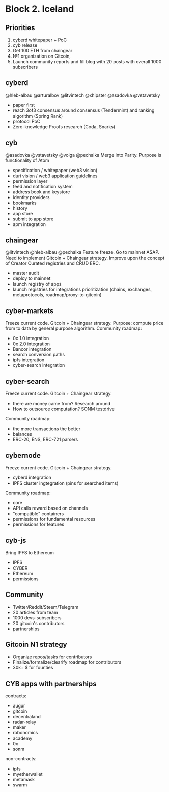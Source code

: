 # Block 2. Iceland

## Priorities
1. cyberd whitepaper + PoC
2. cyb release
3. Get 100 ETH from chaingear
4. №1 organization on Gitcoin,
5. Launch community reports and fill blog with 20 posts with overall 1000 subscribers

## cyberd
@hleb-albau @arturalbov @litvintech @xhipster @asadovka @vstavetsky
- paper first
- reach 3of3 consensus around consensus (Tendermint) and ranking algorithm (Spring Rank)
- protocol PoC
- Zero-knowledge Proofs research (Coda, Snarks)

## cyb
@asadovka @vstavetsky @volga @pechalka
Merge into Parity. Purpose is functionality of Atom
- specification / whitepaper (web3 vision)
- duri vision / web3 application guidelines
- permission layer
- feed and notification system
- address book and keystore
- identity providers
- bookmarks
- history
- app store
- submit to app store
- apm integration

## chaingear
@litvintech @hleb-albau @pechalka
Feature freeze. Go to mainnet ASAP. Need to implement Gitcoin + Chaingear strategy. Improve upon the concept of Creator Curated registries and CRUD ERC.
- master audit
- deploy to mainnet
- launch registry of apps
- launch registries for integrations prioritization (chains, exchanges, metaprotocols, roadmap/proxy-to-gitcoin)

## cyber-markets
Freeze current code. Gitcoin + Chaingear strategy.
Purpose: compute price from tx data by general purpose algorithm.
Community roadmap:
- 0x 1.0 integration
- 0x 2.0 integration
- Bancor integration
- search conversion paths
- ipfs integration
- cyber-search integration

## cyber-search
Freeze current code. Gitcoin + Chaingear strategy.
- there are money came from? Research around
- How to outsource computation? SONM testdrive

Community roadmap:
- the more transactions the better
- balances
- ERC-20, ENS, ERC-721 parsers

## cybernode
Freeze current code. Gitcoin + Chaingear strategy.
- cyberd integration
- IPFS cluster ingtegration (pins for searched items)

Community roadmap:
- core
- API calls reward based on channels
- "compatible" containers
- permissions for fundamental resources
- permissions for features

## cyb-js
Bring IPFS to Ethereum
- IPFS
- CYBER
- Ethereum
- permissions

## Community
- Twitter/Reddit/Steem/Telegram
- 20 articles from team
- 1000 devs-subscribers
- 20 gitcoin's contributors
- partnerships

## Gitcoin N1 strategy
- Organize repos/tasks for contributors
- Finalize/formalize/clearify roadmap for contributors
- 30k+ $ for founties

## CYB apps with partnerships
contracts:
- augur
- gitcoin
- decentraland
- radar-relay
- maker
- robonomics
- academy
- 0x
- sonm

non-contracts:
- ipfs
- myetherwallet
- metamask
- swarm
